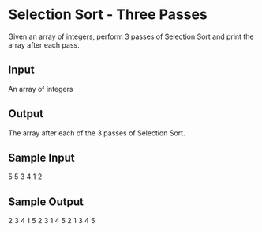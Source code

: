 # Selection Sort - Three Passes

Given an array of integers, perform 3 passes of Selection Sort and print the array after each pass.

## Input
An array of integers

## Output
The array after each of the 3 passes of Selection Sort.

## Sample Input
5
5 3 4 1 2

## Sample Output
2 3 4 1 5
2 3 1 4 5
2 1 3 4 5

